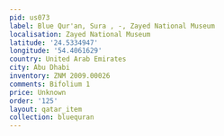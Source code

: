 ```yaml
---
pid: us073
label: Blue Qur'an, Sura , -, Zayed National Museum
localisation: Zayed National Museum
latitude: '24.5334947'
longitude: '54.4061629'
country: United Arab Emirates
city: Abu Dhabi
inventory: ZNM 2009.00026
comments: Bifolium 1
price: Unknown
order: '125'
layout: qatar_item
collection: bluequran
---
```

